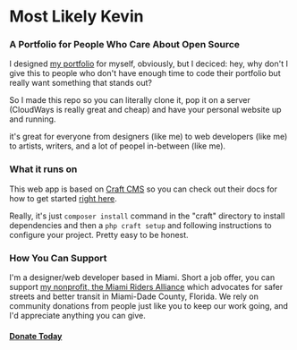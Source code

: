 # Most Likely Kevin

### A Portfolio for People Who Care About Open Source

I designed [my portfolio](https://mostlikelykevin.com) for myself, obviously, but I deciced: hey, why don't I give this to people who don't have enough time to code their portfolio but really want something that stands out?

So I made this repo so you can literally clone it, pop it on a server (CloudWays is really great and cheap) and have your personal website up and running.

it's great for everyone from designers (like me) to web developers (like me) to artists, writers, and a lot of peopel in-between (like me).

### What it runs on

This web app is based on [Craft CMS](https://craftcms.com/) so you can check out their docs for how to get started [right here](https://craftcms.com/docs/3.x/installation.html).

Really, it's just `composer install` command in the "craft" directory to install dependencies and then a `php craft setup` and following instructions to configure your project. Pretty easy to be honest.

### How You Can Support

I'm a designer/web developer based in Miami. Short a job offer, you can support [my nonprofit, the Miami Riders Alliance](https://riders.miami) which advocates for safer streets and better transit in Miami-Dade County, Florida. We rely on community donations from people just like you to keep our work going, and I'd appreciate anything you can give.

#### [Donate Today](https://riders.miami/donate)
